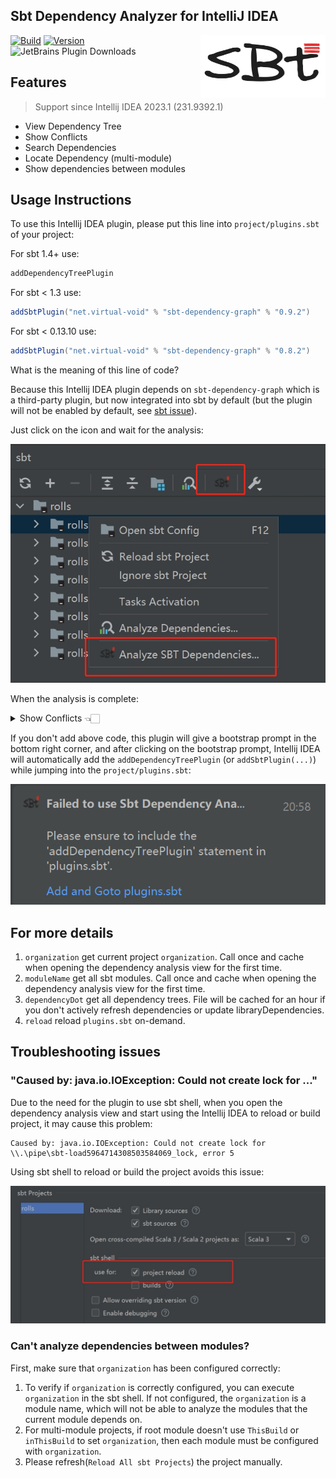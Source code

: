 Sbt Dependency Analyzer for IntelliJ IDEA
---------

<img src="./logo.png" width = "200" height = "100" alt="logo" align="right" />

[![Build](https://github.com/bitlap/intellij-sbt-dependency-analyzer/actions/workflows/ScalaCI.yml/badge.svg)](https://github.com/bitlap/intellij-sbt-dependency-analyzer/actions/workflows/ScalaCI.yml)
[![Version](https://img.shields.io/jetbrains/plugin/v/22427-sbt-dependency-analyzer?label=Version)](https://plugins.jetbrains.com/plugin/22427-sbt-dependency-analyzer)
![JetBrains Plugin Downloads](https://img.shields.io/jetbrains/plugin/d/22427?label=JetBrains%20Plugin%20Downloads)


## Features

> Support since Intellij IDEA 2023.1 (231.9392.1)

- View Dependency Tree
- Show Conflicts
- Search Dependencies
- Locate Dependency (multi-module)
- Show dependencies between modules

## Usage Instructions

To use this Intellij IDEA plugin, please put this line into `project/plugins.sbt` of your project:

For sbt 1.4+ use:
```scala
addDependencyTreePlugin
```

For sbt < 1.3 use:
```scala
addSbtPlugin("net.virtual-void" % "sbt-dependency-graph" % "0.9.2")
```

For sbt < 0.13.10 use:
```scala
addSbtPlugin("net.virtual-void" % "sbt-dependency-graph" % "0.8.2")
```

What is the meaning of this line of code?

Because this Intellij IDEA plugin depends on `sbt-dependency-graph` which is a third-party plugin, but now integrated into sbt by default (but the plugin will not be enabled by default, see [sbt issue](https://github.com/sbt/sbt/pull/5880)).

Just click on the icon and wait for the analysis:

![](./docs/gotoAnalyze1.jpg)

When the analysis is complete:

<details>
<summary>Show Conflicts 👈🏻</summary>

![](./docs/dependencyTreeConflicts.jpg)

</details>

If you don't add above code, this plugin will give a bootstrap prompt in the bottom right corner, and after clicking on the bootstrap prompt, Intellij IDEA will automatically add the `addDependencyTreePlugin` (or `addSbtPlugin(...)`) while jumping into the `project/plugins.sbt`:

![](docs/notifyAndGoto.jpg)

## For more details

1. `organization` get current project `organization`. Call once and cache when opening the dependency analysis view for the first time.
2. `moduleName` get all sbt modules. Call once and cache when opening the dependency analysis view for the first time.
3. `dependencyDot` get all dependency trees. File will be cached for an hour if you don't actively refresh dependencies or update libraryDependencies.
4. `reload` reload `plugins.sbt` on-demand.

## Troubleshooting issues

### "Caused by: java.io.IOException: Could not create lock for ..."

Due to the need for the plugin to use sbt shell, when you open the dependency analysis view and start using the Intellij IDEA to reload or build project, it may cause this problem:
```
Caused by: java.io.IOException: Could not create lock for \\.\pipe\sbt-load5964714308503584069_lock, error 5
```
Using sbt shell to reload or build the project avoids this issue:

![](docs/sbtShellUseForReload.jpg)


### Can't analyze dependencies between modules?

First, make sure that `organization` has been configured correctly: 
1. To verify if `organization` is correctly configured, you can execute `organization` in the sbt shell. If not configured, the `organization` is a module name, which will not be able to analyze the modules that the current module depends on.
2. For multi-module projects, if root module doesn't use `ThisBuild` or `inThisBuild` to set `organization`, then each module must be configured with `organization`.
3. Please refresh(`Reload All sbt Projects`) the project manually.